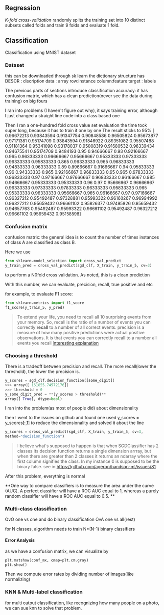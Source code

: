 ## Regression 
*K-fold cross-validation* randomly splits the training set into 10 distinct subsets called folds and train 9 folds and evaluate 1 fold. 

## Classification 
Classification using MNIST dataset 

### Dataset 
this can be downloaded through sk learn 
the dictionary structure has 
DESCR : discription
data : array  row:instance column:feature 
target : labels 

The previous parts of sections introduce classification accuracy: 
it has confusion matrix, which has a clean prediction(never see the data during training) on big fours 

I ran into problems (I haven't figure out why), it says training error, although I just changed a straight line code into a class based one

Then I ran a one-hundred fold cross value set evaluation 
the time took super long, because it has to train it one by one 
The result sticks to 95%
[ 0.96672213  0.93843594  0.91347754  0.90848586  0.96505824  0.95673877
  0.97171381  0.95174709  0.93843594  0.91846922  0.89351082  0.95507488
  0.91181364  0.95341098  0.93178037  0.95008319  0.91680532  0.96339434
  0.94675541  0.95174709  0.9484193   0.95        0.94666667  0.93
  0.92166667  0.965       0.96333333  0.96666667  0.95666667  0.95333333
  0.97333333  0.96333333  0.95833333  0.865       0.96333333  0.965
  0.96833333  0.94833333  0.96333333  0.89        0.89666667  0.91666667
  0.94        0.95833333  0.96        0.94333333  0.965       0.92166667
  0.96833333  0.95        0.965       0.97833333  0.96833333  0.97
  0.97166667  0.97666667  0.96833333  0.96166667  0.985       0.94666667
  0.95333333  0.95333333  0.96        0.97        0.95666667  0.96666667
  0.96333333  0.97333333  0.97833333  0.96333333  0.95833333  0.965
  0.95333333  0.96333333  0.95666667  0.965       0.96166667  0.97
  0.97166667  0.96327212  0.95492487  0.97328881  0.95993322  0.96160267
  0.96994992  0.96327212  0.95659432  0.96661102  0.95826377  0.97495826
  0.95659432  0.94657763  0.95492487  0.95993322  0.96661102  0.95492487
  0.96327212  0.96661102  0.95659432  0.95158598]

  ### Confusion matrix 
  confusion matrix: the general idea is to count the number of times instances of class A are classified as class B.

  Here we use 
  ```python 
from sklearn.model_selection import cross_val_predict
y_train_pred = cross_val_predict(sgd_clf, X_train, y_train_5, cv=3)
```
to perform a N0fold cross validation. As noted, this is a clean prediction

With this number, we can evaluate, precision, recall, true positive and etc

for example, to evaluate F1 score: 
```python 
from sklearn.metrics import f1_score
f1_score(y_train_5, y_pred)
```
>To extend your life, you need to recall all 10 surprising events from your memory. So, recall is the ratio of a number of events you can correctly **recall** to a number of all correct events.
>precision is a measure of how many positive predictions were actual positive observations. It is that events you can correctly recall to a number all events you recall 
[Interesting explanation](https://www.quora.com/What-is-the-best-way-to-understand-the-terms-precision-and-recall)

### Choosing a threshold 
There is a tradeoff between precision and recall. The more recall(lower the threshold), the lower the precision is. 
```python 
y_scores = sgd_clf.decision_function([some_digit])
>>> array([ 161855.74572176])
>>> threshold = 0
y_some_digit_pred = **(y_scores > threshold)**
array([ True], dtype=bool)
```

I ran into the problem(as most of people did) about dimensionality

then I went to the issues on github and found 
one used 
y_scores = y_scores[:,1]
to reduce the dimensionality and solved it about the line 
```python 
y_scores = cross_val_predict(sgd_clf, X_train, y_train_5, cv=3,
method="decision_function")
```
>I believe what's supposed to happen is that when SGDClassifier has 2 classes its decision function returns a single dimension arrray, but when there are greater than 2 classes it returns an ndarray where the first column signifies the class. In my instance 0 is supposed to be the binary false.
see in https://github.com/ageron/handson-ml/issues/81

After this problem, everything is normal 

**One way to compare classifiers is to measure the area under the curve (AUC). A perfect classifier will have a ROC AUC equal to 1, whereas a purely random classifier will have a ROC AUC equal to 0.5. **

### Multi-class classification 
OvO one vs one and do binary classification 
OvA one vs all(rest)

for N classes, algorithm needs to train N*(N-1) binary classifiers

#### Error Analysis 
as we have a confusion matrix, we can visualize by 
```python 
plt.matshow(conf_mx, cmap=plt.cm.gray)
plt.show()
```
Then we compute error rates by dividing number of images(like normalizing)

### KNN & Multi-label classification 
for multi output classification, like recognizing how many people on a photo, we can sue knn to solve that problem.
